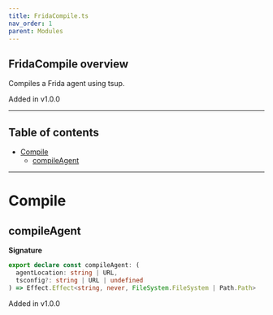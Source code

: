```yaml
---
title: FridaCompile.ts
nav_order: 1
parent: Modules
---
```


## FridaCompile overview

Compiles a Frida agent using tsup.

Added in v1.0.0

---

<h2 class="text-delta">Table of contents</h2>

- [Compile](#compile)
  - [compileAgent](#compileagent)

---

# Compile

## compileAgent

**Signature**

```ts
export declare const compileAgent: (
  agentLocation: string | URL,
  tsconfig?: string | URL | undefined
) => Effect.Effect<string, never, FileSystem.FileSystem | Path.Path>
```

Added in v1.0.0
